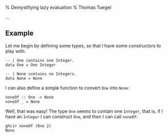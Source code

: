 % Demystifying lazy evaluation
% Thomas Tuegel

...

## Example

Let me begin by defining some types, so that I have some constructors to play with:

``` {#one-none .haskell}
-- | One contains one Integer.
data One = One Integer

-- | None contains no Integers.
data None = None
```

I can also define a simple function to convert `One` into `None`:

``` {#noneOf .haskell}
noneOf :: One -> None
noneOf _ = None
```

Well, that was easy!
The type `One` seems to contain one `Integer`, that is,
if I have an `Integer` I can construct `One`, and then I can call `noneOf`:

```
ghci> noneOf (One 2)
None
```
